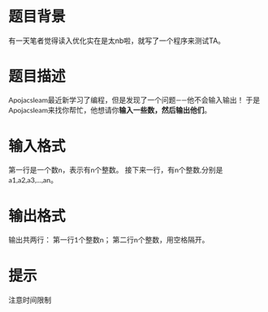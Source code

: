 # 

 
 # 题目背景 
<p>有一天笔者觉得读入优化实在是太nb啦，就写了一个程序来测试TA。</p> 

 
 # 题目描述 
<p><span style="color: rgba(0, 0, 0, 0.870588); font-family: Lato, 'Helvetica Neue', Arial, Helvetica, sans-serif; font-size: 14px; line-height: 19.999px;">Apojacsleam最近新学习了编程，但是发现了一个问题&mdash;&mdash;他不会输入输出！&nbsp;于是Apojacsleam来找你帮忙，他想请你<strong>输入一些数，然后输出他们</strong>。</span></p> 

 
 # 输入格式 
<p><span style="color: rgba(0, 0, 0, 0.870588); font-family: Lato, 'Helvetica Neue', Arial, Helvetica, sans-serif; font-size: 14px; line-height: 19.999px;">第一行是一个数n，表示有n个整数。&nbsp;接下来一行，有n个整数,分别是a1,a2,a3,...,an。</span></p> 

 
 # 输出格式 
<p><span style="color: rgba(0, 0, 0, 0.870588); font-family: Lato, 'Helvetica Neue', Arial, Helvetica, sans-serif; font-size: 14px; line-height: 19.999px;">输出共两行：&nbsp;第一行1个整数n；&nbsp;第二行n个整数，用空格隔开。</span></p> 

 
 # 提示 
<p>注意时间限制</p> 
